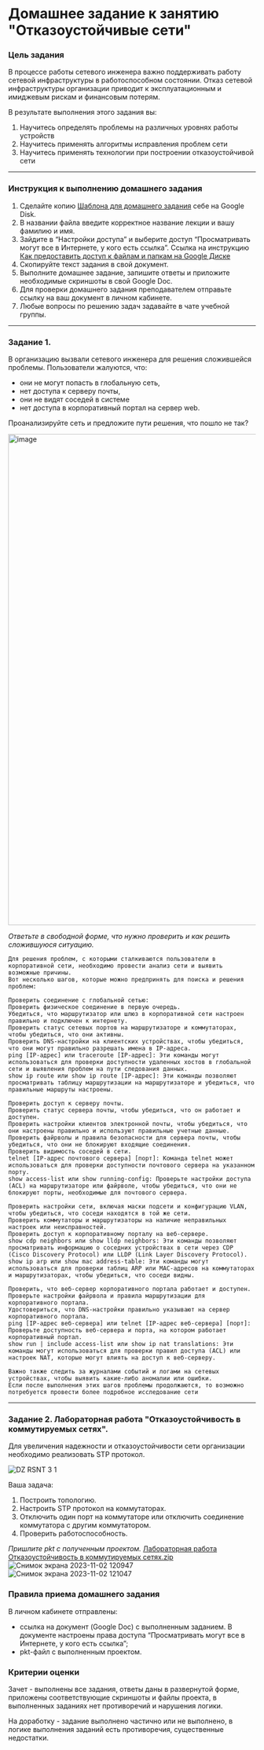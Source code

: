 # Домашнее задание к занятию "Отказоустойчивые сети"

### Цель задания

В процессе работы сетевого инженера важно поддерживать работу сетевой инфраструктуры в работоспособном состоянии. Отказ сетевой инфраструктуры организации приводит к эксплуатационным и имиджевым рискам и финансовым потерям.

В результате выполнения этого задания вы:
1) Научитесь определять проблемы на различных уровнях работы устройств
2) Научитесь применять алгоритмы исправления проблем сети
3) Научитесь применять технологии при построении отказоустойчивой сети

------

### Инструкция к выполнению домашнего задания

1. Сделайте копию [Шаблона для домашнего задания](https://docs.google.com/document/d/1youKpKm_JrC0UzDyUslIZW2E2bIv5OVlm_TQDvH5Pvs/edit) себе на Google Disk.
2. В названии файла введите корректное название лекции и вашу фамилию и имя.
3. Зайдите в “Настройки доступа” и выберите доступ “Просматривать могут все в Интернете, у кого есть ссылка”.
 Ссылка на инструкцию [Как предоставить доступ к файлам и папкам на Google Диске](https://support.google.com/docs/answer/2494822?hl=ru&co=GENIE.Platform%3DDesktop)
5. Скопируйте текст задания в свой документ.
6. Выполните домашнее задание, запишите ответы и приложите необходимые скриншоты в свой Google Doc.
7. Для проверки домашнего задания преподавателем отправьте ссылку на ваш документ в личном кабинете.
8. Любые вопросы по решению задач задавайте в чате учебной группы.

---

### Задание 1.

В организацию вызвали сетевого инженера для решения сложившейся проблемы. Пользователи жалуются, что:
- они не могут попасть в глобальную сеть, 
- нет доступа к серверу почты,
- они не видят соседей в системе
- нет доступа в корпоративный портал на сервер web.  

Проанализируйте сеть и предложите пути решения, что пошло не так? 

 <img width="1000" alt="image" src="https://user-images.githubusercontent.com/73060384/147534698-3e695732-f3b0-4333-b411-adfb6af83365.png">

*Ответьте в свободной форме, что нужно проверить и как решить сложившуюся ситуацию.*
```
Для решения проблем, с которыми сталкиваются пользователи в корпоративной сети, необходимо провести анализ сети и выявить возможные причины.
Вот несколько шагов, которые можно предпринять для поиска и решения проблем:

Проверить соединение с глобальной сетью:
Проверить физическое соединение в первую очередь.
Убедиться, что маршрутизатор или шлюз в корпоративной сети настроен правильно и подключен к интернету.
Проверить статус сетевых портов на маршрутизаторе и коммутаторах, чтобы убедиться, что они активны.
Проверить DNS-настройки на клиентских устройствах, чтобы убедиться, что они могут правильно разрешать имена в IP-адреса.
ping [IP-адрес] или traceroute [IP-адрес]: Эти команды могут использоваться для проверки доступности удаленных хостов в глобальной сети и выявления проблем на пути следования данных.
show ip route или show ip route [IP-адрес]: Эти команды позволяют просматривать таблицу маршрутизации на маршрутизаторе и убедиться, что правильные маршруты настроены.

Проверить доступ к серверу почты.
Проверить статус сервера почты, чтобы убедиться, что он работает и доступен.
Проверить настройки клиентов электронной почты, чтобы убедиться, что они настроены правильно и используют правильные учетные данные.
Проверить файрволы и правила безопасности для сервера почты, чтобы убедиться, что они не блокируют входящие соединения.
Проверить видимость соседей в сети.
telnet [IP-адрес почтового сервера] [порт]: Команда telnet может использоваться для проверки доступности почтового сервера на указанном порту.
show access-list или show running-config: Проверьте настройки доступа (ACL) на маршрутизаторе или файрволе, чтобы убедиться, что они не блокируют порты, необходимые для почтового сервера.

Проверить настройки сети, включая маски подсети и конфигурацию VLAN, чтобы убедиться, что соседи находятся в той же сети.
Проверить коммутаторы и маршрутизаторы на наличие неправильных настроек или неисправностей.
Проверить доступ к корпоративному порталу на веб-сервере.
show cdp neighbors или show lldp neighbors: Эти команды позволяют просматривать информацию о соседних устройствах в сети через CDP (Cisco Discovery Protocol) или LLDP (Link Layer Discovery Protocol).
show ip arp или show mac address-table: Эти команды могут использоваться для проверки таблиц ARP или MAC-адресов на коммутаторах и маршрутизаторах, чтобы убедиться, что соседи видны.

Проверить, что веб-сервер корпоративного портала работает и доступен.
Проверьте настройки файрвола и правила маршрутизации для корпоративного портала.
Удостовериться, что DNS-настройки правильно указывают на сервер корпоративного портала.
ping [IP-адрес веб-сервера] или telnet [IP-адрес веб-сервера] [порт]: Проверьте доступность веб-сервера и порта, на котором работает корпоративный портал.
show run | include access-list или show ip nat translations: Эти команды могут использоваться для проверки правил доступа (ACL) или настроек NAT, которые могут влиять на доступ к веб-серверу.

Важно также следить за журналами событий и логами на сетевых устройствах, чтобы выявить какие-либо аномалии или ошибки.
Если после выполнения этих шагов проблемы продолжаются, то возможно потребуется провести более подробное исследование сети
```
---

### Задание 2. Лабораторная работа "Отказоустойчивость в коммутируемых сетях".

Для увеличения надежности и отказоустойчивости сети организации необходимо реализовать STP протокол. 

![DZ RSNT 3 1](https://github.com/netology-code/rsnt-homeworks/assets/77622076/46e58201-e698-44b6-b5c0-8294bb10ec22)

Ваша задача:
1. Построить топологию. 
2. Настроить STP протокол на коммутаторах.
3. Отключить один порт на коммутаторе  или отключить соединение коммутатора с другим коммутатором.
4. Проверить работоспособность. 

*Пришлите pkt с полученным проектом.* 
[Лабораторная работа Отказоустойчивость в коммутируемых сетях.zip](https://github.com/Kapotov/rsnt-homeworks/files/13236813/default.zip)
![Снимок экрана 2023-11-02 120947](https://github.com/Kapotov/rsnt-homeworks/assets/123774335/186cdd8d-bd2d-47ee-be2d-2aadb5998ce1)
![Снимок экрана 2023-11-02 121047](https://github.com/Kapotov/rsnt-homeworks/assets/123774335/9a15b1a3-9c68-4842-84c8-32dbc46dfb31)

### Правила приема домашнего задания

В личном кабинете отправлены:

- ссылка на документ (Google Doc) с выполненным заданием. В документе настроены права доступа “Просматривать могут все в Интернете, у кого есть ссылка”;
- pkt-файл с выполненным проектом.

### Критерии оценки

Зачет - выполнены все задания, ответы даны в развернутой форме, приложены соответствующие скриншоты и файлы проекта, в выполненных заданиях нет противоречий и нарушения логики.

На доработку - задание выполнено частично или не выполнено, в логике выполнения заданий есть противоречия, существенные недостатки.

